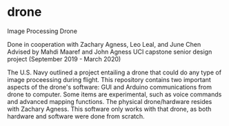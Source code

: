 # drone
Image Processing Drone

Done in cooperation with Zachary Agness, Leo Leal, and June Chen
Advised by Mahdi Maaref and John Agness
UCI capstone senior design project (September 2019 - March 2020)

The U.S. Navy outlined a project entailing a drone that could do any type of image proceessing during flight.
This repository contains two important aspects of the drone's software: GUI and Arduino communications from drone to computer.
Some items are experimental, such as voice commands and advanced mapping functions.
The physical drone/hardware resides with Zachary Agness.  This software only works with that drone, as both hardware and software were done from scratch.
